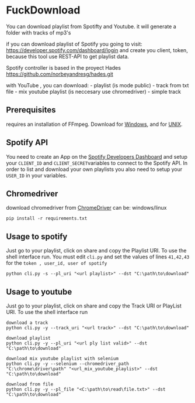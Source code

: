 # FuckDownload
You can download playlist from Spotifty and Youtube.
it will generate a folder with tracks of mp3's

if you can download playlist of Spotify you going to visit:
https://developer.spotify.com/dashboard/login
and create you client, token, because this tool use REST-API
to get playlist data. 
                    
Spotify controller is based in the proyect Hades 
https://github.com/norbeyandresg/hades.git

with YouTube , you can download:
    - playlist (is mode public)
    - track from txt file
    - mix youtube playlist (is neccesary use chromedriver)
    - simple track
 
## Prerequisites
requires an installation of FFmpeg. Download for [Windows](https://www.wikihow.com/Install-FFmpeg-on-Windows), and for [UNIX](https://www.ffmpeg.org/download.html).
 
## Spotify API
You need to create an App on the [Spotify Developers Dashboard](https://developer.spotify.com/dashboard/applications) and setup your `CLIENT_ID` and `CLIENT_SECRET`variables to connect to the Spotify API. In order to list and download your own playlists you also need to setup your `USER_ID` in your variables.

## Chromedriver
download chromedriver from [ChromeDriver](https://chromedriver.chromium.org/downloads) can be:
windows/linux

``` shell
pip install -r requirements.txt
```

## Usage to spotify
Just go to your playlist, click on share and copy the Playlist URI. 
To use the shell interface run. You must edit `cli.py` and set the values of lines `41,42,43`
for the `token , user_id, user of spotify`

``` shell
python cli.py -s --pl_uri "<url playlist>" --dst "C:\path\to\download"
```

## Usage to youtube
Just go to your playlist, click on share and copy the Track URI or PlayList URI. 
To use the shell interface run

``` shell
download a track
python cli.py -y --track_uri "<url track>" --dst "C:\path\to\download"
```

``` shell
download playlist
python cli.py -y --pl_uri "<url ply list valid>" --dst "C:\path\to\download"
```

``` shell
download mix youtube playlist with selenium
python cli.py -y --selenium --chromedriver_path "C:\chrome\driver\path" "<url_mix_youtube_playlist>" --dst "C:\path\to\download"
```

``` shell
download from file
python cli.py -y --pl_file "<C:\path\to\read\file.txt>" --dst "C:\path\to\download"
```


